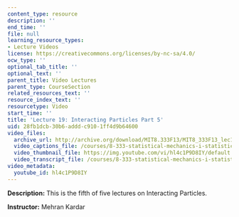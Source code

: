 ```yaml
---
content_type: resource
description: ''
end_time: ''
file: null
learning_resource_types:
- Lecture Videos
license: https://creativecommons.org/licenses/by-nc-sa/4.0/
ocw_type: ''
optional_tab_title: ''
optional_text: ''
parent_title: Video Lectures
parent_type: CourseSection
related_resources_text: ''
resource_index_text: ''
resourcetype: Video
start_time: ''
title: 'Lecture 19: Interacting Particles Part 5'
uid: 28fb1dcb-30b6-addd-c910-1ff4d9b64600
video_files:
  archive_url: http://archive.org/download/MIT8.333F13/MIT8_333F13_lec19_300k.mp4
  video_captions_file: /courses/8-333-statistical-mechanics-i-statistical-mechanics-of-particles-fall-2013/501e540a4b47545ebf603fae664a1eaf_hl4c1P9D8IY.vtt
  video_thumbnail_file: https://img.youtube.com/vi/hl4c1P9D8IY/default.jpg
  video_transcript_file: /courses/8-333-statistical-mechanics-i-statistical-mechanics-of-particles-fall-2013/413c42dbf435c80fde21dadb21104246_hl4c1P9D8IY.pdf
video_metadata:
  youtube_id: hl4c1P9D8IY
---
```


**Description:** This is the fifth of five lectures on Interacting Particles.

**Instructor:** Mehran Kardar

